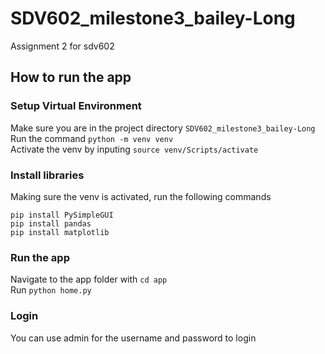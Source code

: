 # SDV602_milestone3_bailey-Long
Assignment 2 for sdv602  

## How to run the app  

### Setup Virtual Environment  
Make sure you are in the project directory ```SDV602_milestone3_bailey-Long```  
Run the command ```python -m venv venv```  
Activate the venv by inputing ```source venv/Scripts/activate```  
### Install libraries  
Making sure the venv is activated, run the following commands  
```
pip install PySimpleGUI
pip install pandas
pip install matplotlib
```
### Run the app  
Navigate to the app folder with ```cd app```  
Run ```python home.py```

### Login  
You can use admin for the username and password to login

